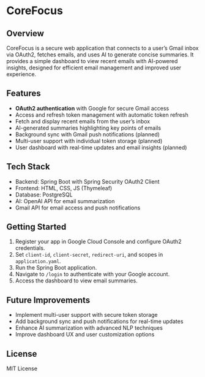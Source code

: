 # CoreFocus

## Overview

CoreFocus is a secure web application that connects to a user’s Gmail inbox via OAuth2, fetches emails, and uses AI to generate concise summaries. It provides a simple dashboard to view recent emails with AI-powered insights, designed for efficient email management and improved user experience.

## Features

- **OAuth2 authentication** with Google for secure Gmail access  
- Access and refresh token management with automatic token refresh  
- Fetch and display recent emails from the user’s inbox  
- AI-generated summaries highlighting key points of emails  
- Background sync with Gmail push notifications (planned)  
- Multi-user support with individual token storage (planned)  
- User dashboard with real-time updates and email insights (planned)  

## Tech Stack

- Backend: Spring Boot with Spring Security OAuth2 Client  
- Frontend: HTML, CSS, JS (Thymeleaf)
- Database: PostgreSQL  
- AI: OpenAI API for email summarization  
- Gmail API for email access and push notifications  

## Getting Started

1. Register your app in Google Cloud Console and configure OAuth2 credentials.  
2. Set `client-id`, `client-secret`, `redirect-uri`, and scopes in `application.yaml`.  
3. Run the Spring Boot application.  
4. Navigate to `/login` to authenticate with your Google account.  
5. Access the dashboard to view email summaries.  

## Future Improvements

- Implement multi-user support with secure token storage  
- Add background sync and push notifications for real-time updates  
- Enhance AI summarization with advanced NLP techniques  
- Improve dashboard UX and user customization options  

## License

MIT License
